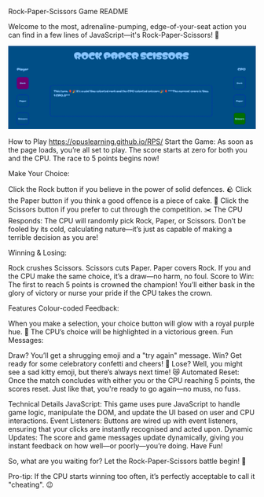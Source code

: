 Rock-Paper-Scissors Game README

Welcome to the most, adrenaline-pumping, edge-of-your-seat action you can find in a few lines of JavaScript—it's Rock-Paper-Scissors! 🎉

![RPS Game Screenshot](./RPS.png)

How to Play
https://opuslearning.github.io/RPS/
Start the Game: As soon as the page loads, you’re all set to play. The score starts at zero for both you and the CPU. The race to 5 points begins now!

Make Your Choice:

Click the Rock button if you believe in the power of solid defences. 🪨
Click the Paper button if you think a good offence is a piece of cake. 📄
Click the Scissors button if you prefer to cut through the competition. ✂️
The CPU Responds: The CPU will randomly pick Rock, Paper, or Scissors. Don’t be fooled by its cold, calculating nature—it’s just as capable of making a terrible decision as you are!

Winning & Losing:

Rock crushes Scissors.
Scissors cuts Paper.
Paper covers Rock.
If you and the CPU make the same choice, it’s a draw—no harm, no foul.
Score to Win: The first to reach 5 points is crowned the champion! You’ll either bask in the glory of victory or nurse your pride if the CPU takes the crown.

Features
Colour-coded Feedback:

When you make a selection, your choice button will glow with a royal purple hue. 👑
The CPU’s choice will be highlighted in a victorious green. 
Fun Messages:

Draw? You’ll get a shrugging emoji and a "try again" message.
Win? Get ready for some celebratory confetti and cheers! 🎉
Lose? Well, you might see a sad kitty emoji, but there’s always next time! 😿
Automated Reset: Once the match concludes with either you or the CPU reaching 5 points, the scores reset. Just like that, you're ready to go again—no muss, no fuss.

Technical Details
JavaScript: This game uses pure JavaScript to handle game logic, manipulate the DOM, and update the UI based on user and CPU interactions.
Event Listeners: Buttons are wired up with event listeners, ensuring that your clicks are instantly recognised and acted upon.
Dynamic Updates: The score and game messages update dynamically, giving you instant feedback on how well—or poorly—you’re doing.
Have Fun!


So, what are you waiting for? Let the Rock-Paper-Scissors battle begin! 🚀

Pro-tip: If the CPU starts winning too often, it’s perfectly acceptable to call it "cheating". 😉
